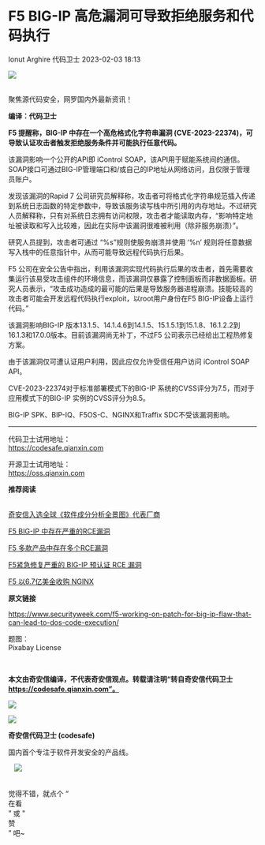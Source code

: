 #  F5 BIG-IP 高危漏洞可导致拒绝服务和代码执行   
Ionut Arghire  代码卫士   2023-02-03 18:13  
  
![](https://mmbiz.qpic.cn/mmbiz_gif/Az5ZsrEic9ot90z9etZLlU7OTaPOdibteeibJMMmbwc29aJlDOmUicibIRoLdcuEQjtHQ2qjVtZBt0M5eVbYoQzlHiaw/640?wx_fmt=gif "")  
  
   
聚焦源代码安全，网罗国内外最新资讯！  
  
**编译：代码卫士**  
  
**F5 提醒称，BIG-IP 中存在一个高危格式化字符串漏洞 (CVE-2023-22374)，可导致认证攻击者触发拒绝服务条件并可能执行任意代码。**  
  
  
  
该漏洞影响一个公开的API即 iControl SOAP，该API用于赋能系统间的通信。SOAP接口可通过BIG-IP管理端口和/或自己的IP地址从网络访问，且仅限于管理员账户。  
  
发现该漏洞的Rapid 7 公司研究员解释称，攻击者可将格式化字符串规范插入传递到系统日志函数的特定参数中，导致该服务读写栈中所引用的内存地址。不过研究人员解释称，只有对系统日志拥有访问权限，攻击者才能读取内存，“影响特定地址被读取和写入比较难，因此在实际中该漏洞很难被利用（除非服务崩溃）”。  
  
研究人员提到，攻击者可通过 “%s”规则使服务崩溃并使用 ‘%n’ 规则将任意数据写入栈中的任意指针中，从而可能导致远程代码执行后果。  
  
F5 公司在安全公告中指出，利用该漏洞实现代码执行后果的攻击者，首先需要收集运行该易受攻击组件的环境信息，而该漏洞仅暴露了控制面板而非数据面板。研究人员表示，“攻击成功造成的最可能的后果是导致服务器进程崩溃。技能较高的攻击者可能会开发远程代码执行exploit，以root用户身份在F5 BIG-IP设备上运行代码。”  
  
该漏洞影响BIG-IP 版本13.1.5、14.1.4.6到14.1.5、15.1.5.1到15.1.8、16.1.2.2到16.1.3和17.0.0版本。目前该漏洞尚无补丁，不过F5 公司表示已经给出工程热修复方案。  
  
由于该漏洞仅可遭认证用户利用，因此应仅允许受信任用户访问 iControl SOAP API。  
  
CVE-2023-22374对于标准部署模式下的BIG-IP 系统的CVSS评分为7.5，而对于应用模式下的BIG-IP 实例的CVSS评分为8.5。  
  
BIG-IP SPK、BIP-IQ、F5OS-C、NGINX和Traffix SDC不受该漏洞影响。  
  
  
****  
代码卫士试用地址：  
https://codesafe.qianxin.com  
  
开源卫士试用地址：  
https://oss.qianxin.com  
  
  
  
  
  
  
  
  
  
  
  
  
**推荐阅读**  
  
[](http://mp.weixin.qq.com/s?__biz=MzI2NTg4OTc5Nw==&mid=2247511052&idx=3&sn=fb116392e405ae62e6c339117fffdb59&chksm=ea949d66dde31470758b6ee8f9dbecdb67ef6c0c8af277f26b83b60dbac95748d28db787a4b4&scene=21#wechat_redirect)  
[奇安信入选全球《软件成分分析全景图》代表厂商](http://mp.weixin.qq.com/s?__biz=MzI2NTg4OTc5Nw==&mid=2247515374&idx=1&sn=8b491039bc40f1e5d4e1b29d8c95f9e7&chksm=ea948d84dde30492f8a6c9953f69dbed1f483b6bc9b4480cab641fbc69459d46bab41cdc4859&scene=21#wechat_redirect)  
  
  
[F5 BIG-IP 中存在严重的RCE漏洞](http://mp.weixin.qq.com/s?__biz=MzI2NTg4OTc5Nw==&mid=2247511649&idx=1&sn=2d9be3c3a8cdaf6d29d8a13e49ef8ade&chksm=ea949f0bdde3161d6555a751e3ebbfcafc81bf7054808d430d94245936a2cff9d6591e182d51&scene=21#wechat_redirect)  
  
[F5 多款产品中存在多个RCE漏洞](http://mp.weixin.qq.com/s?__biz=MzI2NTg4OTc5Nw==&mid=2247514661&idx=1&sn=ed03e7c7fed936ce5c82e4583a0df074&chksm=ea948b4fdde302593a589756559c66f23db2dff4547b4b3a335485b1a65abafd877d7bc5310a&scene=21#wechat_redirect)  
  
  
[F5紧急修复严重的 BIG-IP 预认证 RCE 漏洞](http://mp.weixin.qq.com/s?__biz=MzI2NTg4OTc5Nw==&mid=2247502189&idx=3&sn=61decbf4d30e5620cdc2da9411057ff4&chksm=ea94f807dde371116d47ae9dcfbe607adfc79f03bb74b3f0af9cdb81963f832173d29c0031c1&scene=21#wechat_redirect)  
  
  
[F5 以6.7亿美金收购 NGINX](http://mp.weixin.qq.com/s?__biz=MzI2NTg4OTc5Nw==&mid=2247489404&idx=3&sn=ef5661e9f10525c4b74aeaaf826f89b8&chksm=ea972616dde0af0022d5638e629f41d252f5967779eab21ce079d74e2096a019c20d5dcb1a3a&scene=21#wechat_redirect)  
  
  
  
  
**原文链接**  
  
https://www.securityweek.com/f5-working-on-patch-for-big-ip-flaw-that-can-lead-to-dos-code-execution/  
  
  
题图：  
Pixabay License  
  
‍  
  
  
  
**本文由奇安信编译，不代表奇安信观点。转载请注明“转自奇安信代码卫士 https://codesafe.qianxin.com”。**  
  
  
  
  
![](https://mmbiz.qpic.cn/mmbiz_jpg/oBANLWYScMSf7nNLWrJL6dkJp7RB8Kl4zxU9ibnQjuvo4VoZ5ic9Q91K3WshWzqEybcroVEOQpgYfx1uYgwJhlFQ/640?wx_fmt=jpeg "")  
  
![](https://mmbiz.qpic.cn/mmbiz_jpg/oBANLWYScMSN5sfviaCuvYQccJZlrr64sRlvcbdWjDic9mPQ8mBBFDCKP6VibiaNE1kDVuoIOiaIVRoTjSsSftGC8gw/640?wx_fmt=jpeg "")  
  
**奇安信代码卫士 (codesafe)**  
  
国内首个专注于软件开发安全的产品线。  
  
   ![](https://mmbiz.qpic.cn/mmbiz_gif/oBANLWYScMQ5iciaeKS21icDIWSVd0M9zEhicFK0rbCJOrgpc09iaH6nvqvsIdckDfxH2K4tu9CvPJgSf7XhGHJwVyQ/640?wx_fmt=gif "")  
  
   
觉得不错，就点个 “  
在看  
” 或 "  
赞  
” 吧~  
  
